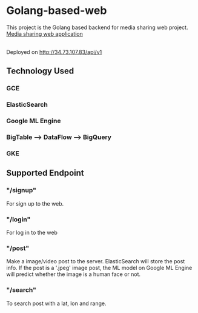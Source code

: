 # Golang-based-web

This project is the Golang based backend for media sharing web project. [Media sharing web application](https://github.com/helibu/Media-Sharing-web)

<br> Deployed on http://34.73.107.83/api/v1
## Technology Used
### GCE

### ElasticSearch

### Google ML Engine

### BigTable --> DataFlow --> BigQuery

### GKE


## Supported Endpoint

### "/signup"
For sign up to the web. 

### "/login"
For log in to the web

### "/post"

Make a image/video post to the server. ElasticSearch will store the post info. If the post is a '.jpeg' image post, the ML model on Google ML Engine will predict whether the image is a human face or not.

### "/search"
To search post with a lat, lon and range.


